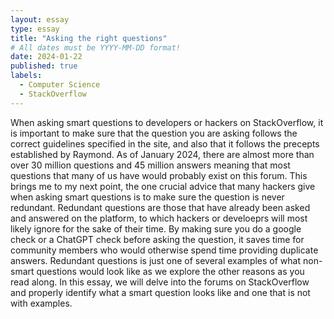```yaml
---
layout: essay
type: essay
title: "Asking the right questions"
# All dates must be YYYY-MM-DD format!
date: 2024-01-22
published: true
labels:
  - Computer Science
  - StackOverflow
---
```


When asking smart questions to developers or hackers on StackOverflow, it is important to make sure that the question you are asking follows the correct guidelines specified in the site, and also that it follows the precepts established by Raymond. As of January 2024, there are almost more than over 30 million questions and 45 million answers meaning that most questions that many of us have would probably exist on this forum. This brings me to my next point, the one crucial advice that many hackers give when asking smart questions is to make sure the question is never redundant. Redundant questions are those that have already been asked and answered on the platform, to which hackers or develoeprs will most likely ignore for the sake of their time. By making sure you do a google check or a ChatGPT check before asking the question, it saves time for community members who would otherwise spend time providing duplicate answers. Redundant questions is just one of several examples of what non-smart questions would look like as we explore the other reasons as you read along. In this essay, we will delve into the forums on StackOverflow and properly identify what a smart question looks like and one that is not with examples.


